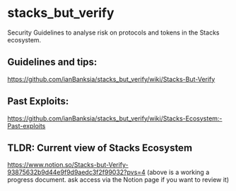 # stacks_but_verify
Security Guidelines to analyse risk on protocols and tokens in the Stacks ecosystem.

## Guidelines and tips:
https://github.com/ianBanksia/stacks_but_verify/wiki/Stacks-But-Verify

## Past Exploits:
https://github.com/ianBanksia/stacks_but_verify/wiki/Stacks-Ecosystem:-Past-exploits

## TLDR: Current view of Stacks Ecosystem
https://www.notion.so/Stacks-but-Verify-93875632b9d44e9f9d9aedc3f2f99032?pvs=4
(above is a working a progress document. ask access via the Notion page if you want to review it)
